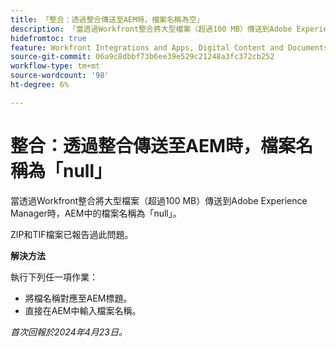 ```yaml
---
title: 「整合：透過整合傳送至AEM時，檔案名稱為空」
description: 「當透過Workfront整合將大型檔案（超過100 MB）傳送到Adobe Experience Manager時，AEM中的檔案名稱為空。 」
hidefromtoc: true
feature: Workfront Integrations and Apps, Digital Content and Documents
source-git-commit: 06a9c8dbbf73b6ee39e529c21248a3fc372cb252
workflow-type: tm+mt
source-wordcount: '98'
ht-degree: 6%

---
```



# 整合：透過整合傳送至AEM時，檔案名稱為「null」

當透過Workfront整合將大型檔案（超過100 MB）傳送到Adobe Experience Manager時，AEM中的檔案名稱為「null」。

ZIP和TIF檔案已報告過此問題。

**解決方法**

執行下列任一項作業：

* 將檔名稱對應至AEM標題。
* 直接在AEM中輸入檔案名稱。

_首次回報於2024年4月23日。_
